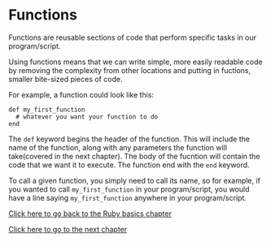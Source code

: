 # Functions

Functions are reusable sections of code that perform specific tasks in our program/script.

Using functions means that we can write simple, more easily readable code by removing the complexity from other locations and putting in fuctions, smaller bite-sized pieces of code.

For example, a function could look like this:
```
def my_first_function
  # whatever you want your function to do
end
```

The `def` keyword begins the header of the function.
This will include the name of the function, along with any parameters the function will take(covered in the next chapter).
The body of the fucntion will contain the code that we want it to execute.
The function end with the `end` keyword.

To call a given function, you simply need to call its name, so for example, if you wanted to call `my_first_function` in your program/script, you would have a line saying `my_first_function` anywhere in your program/script.

[Click here to go back to the Ruby basics chapter](../)

[Click here to go to the next chapter](../functions_with_parameters/)
